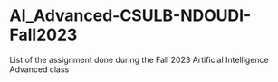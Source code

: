 # AI_Advanced-CSULB-NDOUDI-Fall2023
List of the assignment done during the Fall 2023 Artificial Intelligence Advanced class
